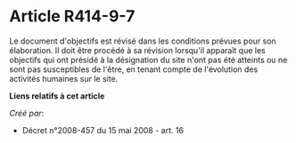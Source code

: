 # Article R414-9-7

Le document d'objectifs est révisé dans les conditions prévues pour son élaboration. Il doit être procédé à sa révision
lorsqu'il apparaît que les objectifs qui ont présidé à la désignation du site n'ont pas été atteints ou ne sont pas
susceptibles de l'être, en tenant compte de l'évolution des activités humaines sur le site.

**Liens relatifs à cet article**

_Créé par_:

  - Décret n°2008-457 du 15 mai 2008 - art. 16
